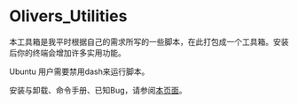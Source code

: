 # Olivers_Utilities

本工具箱是我平时根据自己的需求所写的一些脚本，在此打包成一个工具箱。安装后你的终端会增加许多实用功能。

Ubuntu 用户需要禁用dash来运行脚本。

安装与卸载、命令手册、已知Bug，请参阅[本页面](https://htw128.github.io/Olivers-Utilities/)。
